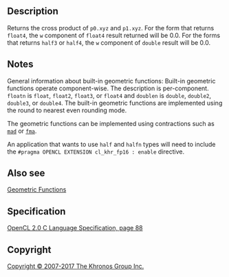 
## Description

Returns the cross product of `p0.xyz` and `p1.xyz`. For the form that
returns `float4`, the `w` component of `float4` result returned will be
0.0. For the forms that returns `half3` or `half4`, the `w` component of
`double` result will be 0.0.

## Notes

General information about built-in geometric functions: Built-in
geometric functions operate component-wise. The description is
per-component. `floatn` is `float`, `float2`, `float3`, or `float4` and
`doublen` is `double`, `double2`, `double3`, or `double4`. The built-in
geometric functions are implemented using the round to nearest even
rounding mode.

The geometric functions can be implemented using contractions such as
[`mad`](mad.html) or [`fma`](fma.html).

An application that wants to use `half` and `halfn` types will need to
include the `#pragma OPENCL EXTENSION cl_khr_fp16 : enable` directive.

## Also see

[Geometric Functions](geometricFunctions.html)

## Specification

[OpenCL 2.0 C Language Specification, page
88](https://www.khronos.org/registry/cl/specs/opencl-2.0-openclc.pdf#page=88)

## Copyright

[Copyright © 2007-2017 The Khronos Group Inc.](copyright.html)
